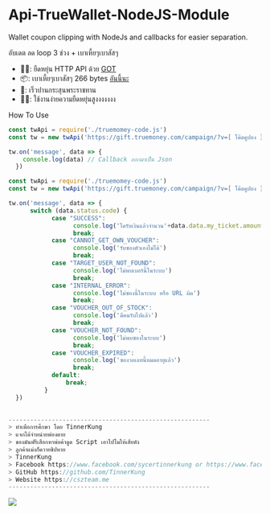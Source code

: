 # Api-TrueWallet-NodeJS-Module
Wallet coupon clipping with NodeJs and callbacks for easier separation.

อับเดต ลด loop 3 ช่วง + เบาเหี้ยๆเบาสัสๆ

+ 🐱‍👤: ยืดหยุ่น HTTP API ด้วย [GOT](https://www.npmjs.com/package/got#comparison)
+ 📦: เบาเหี้ยๆเบาสัสๆ 266 bytes [อันนี้นะ](https://github.com/TinnerKung/Api-TrueWallet-NodeJS-Module/blob/main/very%20light.js)
+ 🚀: เร็วปานกระสุนพระราชทาน
+ 🐱‍🏍: ใช้งานง่ายความยืดหยุ่นสูงงงงงงง

How To Use

```js
const twApi = require('./truemomey-code.js')
const tw = new twApi('https://gift.truemoney.com/campaign/?v=[ โค๊ตคูปอง ]', '[เบอร์โทร]')

tw.on('message', data => {
    console.log(data) // Callback ออกมาเป็น Json
  })
```

```js
const twApi = require('./truemomey-code.js')
const tw = new twApi('https://gift.truemoney.com/campaign/?v=[ โค๊ตคูปอง ]', '[เบอร์โทร]')

tw.on('message', data => {
      switch (data.status.code) {
            case "SUCCESS":
                  console.log('ไดรับเงินแล้วจำนวน'+data.data.my_ticket.amount_baht)
                  break;
            case "CANNOT_GET_OWN_VOUCHER":
                  console.log('รับซองตัวเองไม่ได้')
                  break;
            case "TARGET_USER_NOT_FOUND":
                  console.log('ไม่พบเบอร์นี้ในระบบ')
                  break;
            case "INTERNAL_ERROR":
                  console.log('ไม่ซองนี้ในระบบ หรือ URL ผิด')
                  break;
            case "VOUCHER_OUT_OF_STOCK":
                  console.log('มีคนรับไปแล้ว')
                  break;
            case "VOUCHER_NOT_FOUND":
                  console.log('ไม่พบซองในระบบ')
                  break;
            case "VOUCHER_EXPIRED":
                  console.log('ซองวอเลทนี้หมดอายุแล้ว')
                  break;
            default:
                break;
          }
  })
  
```

```js
--------------------------------------------------------
> ทำเพือการศึกษา โดย TinnerKung
> แจกได้จำหน่ายพ่องตาย
> ของมันฟรีเสือกหาพ่อค้าดูด Script เอาไปโมให้เสียตัง
> ลูกค้าแม่งก็ควายชิปหาย
> TinnerKung
> Facebook https://www.facebook.com/sycertinnerkung or https://www.facebook.com/profile.php?id=100067487726495
> GitHub https://github.com/TinnerKung
> Website https://cszteam.me
--------------------------------------------------------
```
<img src="https://komarev.com/ghpvc/?username=TinnerKung&color=blueviolet" align="left">
